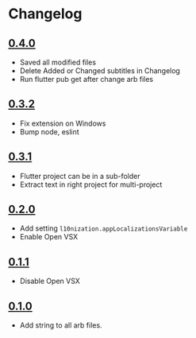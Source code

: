 # Changelog

## [0.4.0]

- Saved all modified files
- Delete Added or Changed subtitles in Changelog
- Run flutter pub get after change arb files

## [0.3.2]

- Fix extension on Windows
- Bump node, eslint

## [0.3.1]

- Flutter project can be in a sub-folder
- Extract text in right project for multi-project

## [0.2.0]

- Add setting `l10nization.appLocalizationsVariable`
- Enable Open VSX

## [0.1.1]

- Disable Open VSX

## [0.1.0]

- Add string to all arb files.

[0.4.0]: https://github.com/lsaudon/l10nization/releases/tag/release-0.4.0
[0.3.2]: https://github.com/lsaudon/l10nization/releases/tag/release-0.3.2
[0.3.1]: https://github.com/lsaudon/l10nization/releases/tag/release-0.3.1
[0.2.0]: https://github.com/lsaudon/l10nization/releases/tag/release-0.2.0
[0.1.1]: https://github.com/lsaudon/l10nization/releases/tag/release-0.1.1
[0.1.0]: https://github.com/lsaudon/l10nization/releases/tag/release-0.1.0
